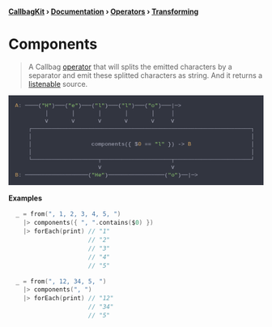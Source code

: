 #### [CallbagKit][Callbag] › [Documentation][Documentation] › [Operators][Operators] › [Transforming][Transforming]
# Components
> A Callbag [operator][Operators] that will splits the emitted characters by a
> separator and emit these splitted characters as string. And it returns a
> [listenable][Sources] source.

<img src="./Components.png">

<!-- ```swift
A: ────("H")───("e")───("l")───("l")───("o")───|─>
         │       │       │       │       │     │
         ⅴ       ⅴ       ⅴ       ⅴ       ⅴ     ⅴ
    ┌──────────────────────────────────────────────────────────────────┐
    │                                                                  │
    │                  components({ $0 == "l" }) -> B                  │
    │                                                                  │
    └────────────────────┬─────────────────────┬───────────────────────┘
                         ⅴ                     ⅴ
B: ───────────────────("He")─────────────────("o")──|─>
``` -->

**Examples**

```swift
  _ = from(", 1, 2, 3, 4, 5, ")
    |> components({ ", ".contains($0) })
    |> forEach(print) // "1"
                      // "2"
                      // "3"
                      // "4"
                      // "5"
```

```swift
  _ = from(", 12, 34, 5, ")
    |> components(", ")
    |> forEach(print) // "12"
                      // "34"
                      // "5"
```

[Callbag]: <../../../README.md> (Callbag)
[Documentation]: <../../README.md> (Documentation)
[Operators]: <../README.md> (Operators)
[Transforming]: <./README.md> (Transforming)

[Sources]: <../../Sources/README.md> (Sources)